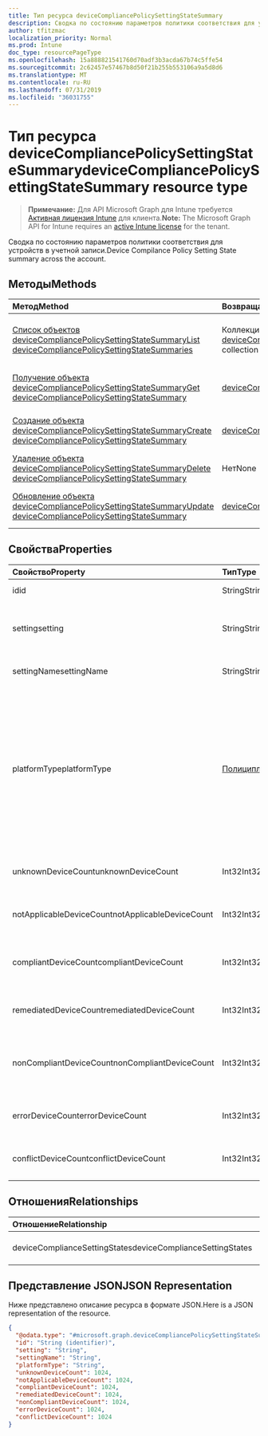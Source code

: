 ```yaml
---
title: Тип ресурса deviceCompliancePolicySettingStateSummary
description: Сводка по состоянию параметров политики соответствия для устройств в учетной записи.
author: tfitzmac
localization_priority: Normal
ms.prod: Intune
doc_type: resourcePageType
ms.openlocfilehash: 15a888821541760d70adf3b3acda67b74c5ffe54
ms.sourcegitcommit: 2c62457e57467b8d50f21b255b553106a9a5d8d6
ms.translationtype: MT
ms.contentlocale: ru-RU
ms.lasthandoff: 07/31/2019
ms.locfileid: "36031755"
---
```

# <a name="devicecompliancepolicysettingstatesummary-resource-type"></a><span data-ttu-id="78910-103">Тип ресурса deviceCompliancePolicySettingStateSummary</span><span class="sxs-lookup"><span data-stu-id="78910-103">deviceCompliancePolicySettingStateSummary resource type</span></span>

> <span data-ttu-id="78910-104">**Примечание:** Для API Microsoft Graph для Intune требуется [Активная лицензия Intune](https://go.microsoft.com/fwlink/?linkid=839381) для клиента.</span><span class="sxs-lookup"><span data-stu-id="78910-104">**Note:** The Microsoft Graph API for Intune requires an [active Intune license](https://go.microsoft.com/fwlink/?linkid=839381) for the tenant.</span></span>

<span data-ttu-id="78910-105">Сводка по состоянию параметров политики соответствия для устройств в учетной записи.</span><span class="sxs-lookup"><span data-stu-id="78910-105">Device Compilance Policy Setting State summary across the account.</span></span>

## <a name="methods"></a><span data-ttu-id="78910-106">Методы</span><span class="sxs-lookup"><span data-stu-id="78910-106">Methods</span></span>
|<span data-ttu-id="78910-107">Метод</span><span class="sxs-lookup"><span data-stu-id="78910-107">Method</span></span>|<span data-ttu-id="78910-108">Возвращаемый тип</span><span class="sxs-lookup"><span data-stu-id="78910-108">Return Type</span></span>|<span data-ttu-id="78910-109">Описание</span><span class="sxs-lookup"><span data-stu-id="78910-109">Description</span></span>|
|:---|:---|:---|
|[<span data-ttu-id="78910-110">Список объектов deviceCompliancePolicySettingStateSummary</span><span class="sxs-lookup"><span data-stu-id="78910-110">List deviceCompliancePolicySettingStateSummaries</span></span>](../api/intune-deviceconfig-devicecompliancepolicysettingstatesummary-list.md)|<span data-ttu-id="78910-111">Коллекция [deviceCompliancePolicySettingStateSummary](../resources/intune-deviceconfig-devicecompliancepolicysettingstatesummary.md)</span><span class="sxs-lookup"><span data-stu-id="78910-111">[deviceCompliancePolicySettingStateSummary](../resources/intune-deviceconfig-devicecompliancepolicysettingstatesummary.md) collection</span></span>|<span data-ttu-id="78910-112">Список свойств и связей объектов [deviceCompliancePolicySettingStateSummary](../resources/intune-deviceconfig-devicecompliancepolicysettingstatesummary.md).</span><span class="sxs-lookup"><span data-stu-id="78910-112">List properties and relationships of the [deviceCompliancePolicySettingStateSummary](../resources/intune-deviceconfig-devicecompliancepolicysettingstatesummary.md) objects.</span></span>|
|[<span data-ttu-id="78910-113">Получение объекта deviceCompliancePolicySettingStateSummary</span><span class="sxs-lookup"><span data-stu-id="78910-113">Get deviceCompliancePolicySettingStateSummary</span></span>](../api/intune-deviceconfig-devicecompliancepolicysettingstatesummary-get.md)|[<span data-ttu-id="78910-114">deviceCompliancePolicySettingStateSummary</span><span class="sxs-lookup"><span data-stu-id="78910-114">deviceCompliancePolicySettingStateSummary</span></span>](../resources/intune-deviceconfig-devicecompliancepolicysettingstatesummary.md)|<span data-ttu-id="78910-115">Чтение свойств и связей объекта [deviceCompliancePolicySettingStateSummary](../resources/intune-deviceconfig-devicecompliancepolicysettingstatesummary.md).</span><span class="sxs-lookup"><span data-stu-id="78910-115">Read properties and relationships of the [deviceCompliancePolicySettingStateSummary](../resources/intune-deviceconfig-devicecompliancepolicysettingstatesummary.md) object.</span></span>|
|[<span data-ttu-id="78910-116">Создание объекта deviceCompliancePolicySettingStateSummary</span><span class="sxs-lookup"><span data-stu-id="78910-116">Create deviceCompliancePolicySettingStateSummary</span></span>](../api/intune-deviceconfig-devicecompliancepolicysettingstatesummary-create.md)|[<span data-ttu-id="78910-117">deviceCompliancePolicySettingStateSummary</span><span class="sxs-lookup"><span data-stu-id="78910-117">deviceCompliancePolicySettingStateSummary</span></span>](../resources/intune-deviceconfig-devicecompliancepolicysettingstatesummary.md)|<span data-ttu-id="78910-118">Создание объекта [deviceCompliancePolicySettingStateSummary](../resources/intune-deviceconfig-devicecompliancepolicysettingstatesummary.md).</span><span class="sxs-lookup"><span data-stu-id="78910-118">Create a new [deviceCompliancePolicySettingStateSummary](../resources/intune-deviceconfig-devicecompliancepolicysettingstatesummary.md) object.</span></span>|
|[<span data-ttu-id="78910-119">Удаление объекта deviceCompliancePolicySettingStateSummary</span><span class="sxs-lookup"><span data-stu-id="78910-119">Delete deviceCompliancePolicySettingStateSummary</span></span>](../api/intune-deviceconfig-devicecompliancepolicysettingstatesummary-delete.md)|<span data-ttu-id="78910-120">Нет</span><span class="sxs-lookup"><span data-stu-id="78910-120">None</span></span>|<span data-ttu-id="78910-121">Удаляет объект [deviceCompliancePolicySettingStateSummary](../resources/intune-deviceconfig-devicecompliancepolicysettingstatesummary.md).</span><span class="sxs-lookup"><span data-stu-id="78910-121">Deletes a [deviceCompliancePolicySettingStateSummary](../resources/intune-deviceconfig-devicecompliancepolicysettingstatesummary.md).</span></span>|
|[<span data-ttu-id="78910-122">Обновление объекта deviceCompliancePolicySettingStateSummary</span><span class="sxs-lookup"><span data-stu-id="78910-122">Update deviceCompliancePolicySettingStateSummary</span></span>](../api/intune-deviceconfig-devicecompliancepolicysettingstatesummary-update.md)|[<span data-ttu-id="78910-123">deviceCompliancePolicySettingStateSummary</span><span class="sxs-lookup"><span data-stu-id="78910-123">deviceCompliancePolicySettingStateSummary</span></span>](../resources/intune-deviceconfig-devicecompliancepolicysettingstatesummary.md)|<span data-ttu-id="78910-124">Обновление свойств объекта [deviceCompliancePolicySettingStateSummary](../resources/intune-deviceconfig-devicecompliancepolicysettingstatesummary.md).</span><span class="sxs-lookup"><span data-stu-id="78910-124">Update the properties of a [deviceCompliancePolicySettingStateSummary](../resources/intune-deviceconfig-devicecompliancepolicysettingstatesummary.md) object.</span></span>|

## <a name="properties"></a><span data-ttu-id="78910-125">Свойства</span><span class="sxs-lookup"><span data-stu-id="78910-125">Properties</span></span>
|<span data-ttu-id="78910-126">Свойство</span><span class="sxs-lookup"><span data-stu-id="78910-126">Property</span></span>|<span data-ttu-id="78910-127">Тип</span><span class="sxs-lookup"><span data-stu-id="78910-127">Type</span></span>|<span data-ttu-id="78910-128">Описание</span><span class="sxs-lookup"><span data-stu-id="78910-128">Description</span></span>|
|:---|:---|:---|
|<span data-ttu-id="78910-129">id</span><span class="sxs-lookup"><span data-stu-id="78910-129">id</span></span>|<span data-ttu-id="78910-130">String</span><span class="sxs-lookup"><span data-stu-id="78910-130">String</span></span>|<span data-ttu-id="78910-131">Ключ объекта.</span><span class="sxs-lookup"><span data-stu-id="78910-131">Key of the entity.</span></span>|
|<span data-ttu-id="78910-132">setting</span><span class="sxs-lookup"><span data-stu-id="78910-132">setting</span></span>|<span data-ttu-id="78910-133">String</span><span class="sxs-lookup"><span data-stu-id="78910-133">String</span></span>|<span data-ttu-id="78910-134">Имя класса параметров и свойства.</span><span class="sxs-lookup"><span data-stu-id="78910-134">The setting class name and property name.</span></span>|
|<span data-ttu-id="78910-135">settingName</span><span class="sxs-lookup"><span data-stu-id="78910-135">settingName</span></span>|<span data-ttu-id="78910-136">String</span><span class="sxs-lookup"><span data-stu-id="78910-136">String</span></span>|<span data-ttu-id="78910-137">Имя параметра.</span><span class="sxs-lookup"><span data-stu-id="78910-137">Name of the setting.</span></span>|
|<span data-ttu-id="78910-138">platformType</span><span class="sxs-lookup"><span data-stu-id="78910-138">platformType</span></span>|[<span data-ttu-id="78910-139">Полициплатформтипе</span><span class="sxs-lookup"><span data-stu-id="78910-139">policyPlatformType</span></span>](../resources/intune-deviceconfig-policyplatformtype.md)|<span data-ttu-id="78910-140">Настройка платформы.</span><span class="sxs-lookup"><span data-stu-id="78910-140">Setting platform.</span></span> <span data-ttu-id="78910-141">Возможные значения: `android`, `iOS`, `macOS`, `windowsPhone81`, `windows81AndLater`, `windows10AndLater`, `androidWorkProfile`, `all`.</span><span class="sxs-lookup"><span data-stu-id="78910-141">Possible values are: `android`, `iOS`, `macOS`, `windowsPhone81`, `windows81AndLater`, `windows10AndLater`, `androidWorkProfile`, `all`.</span></span>|
|<span data-ttu-id="78910-142">unknownDeviceCount</span><span class="sxs-lookup"><span data-stu-id="78910-142">unknownDeviceCount</span></span>|<span data-ttu-id="78910-143">Int32</span><span class="sxs-lookup"><span data-stu-id="78910-143">Int32</span></span>|<span data-ttu-id="78910-144">Количество неизвестных устройств.</span><span class="sxs-lookup"><span data-stu-id="78910-144">Number of unknown devices</span></span>|
|<span data-ttu-id="78910-145">notApplicableDeviceCount</span><span class="sxs-lookup"><span data-stu-id="78910-145">notApplicableDeviceCount</span></span>|<span data-ttu-id="78910-146">Int32</span><span class="sxs-lookup"><span data-stu-id="78910-146">Int32</span></span>|<span data-ttu-id="78910-147">Количество неприменимых устройств.</span><span class="sxs-lookup"><span data-stu-id="78910-147">Number of not applicable devices</span></span>|
|<span data-ttu-id="78910-148">compliantDeviceCount</span><span class="sxs-lookup"><span data-stu-id="78910-148">compliantDeviceCount</span></span>|<span data-ttu-id="78910-149">Int32</span><span class="sxs-lookup"><span data-stu-id="78910-149">Int32</span></span>|<span data-ttu-id="78910-150">Количество устройств, соответствующих требованиям.</span><span class="sxs-lookup"><span data-stu-id="78910-150">Number of compliant devices</span></span>|
|<span data-ttu-id="78910-151">remediatedDeviceCount</span><span class="sxs-lookup"><span data-stu-id="78910-151">remediatedDeviceCount</span></span>|<span data-ttu-id="78910-152">Int32</span><span class="sxs-lookup"><span data-stu-id="78910-152">Int32</span></span>|<span data-ttu-id="78910-153">Количество исправленных устройств.</span><span class="sxs-lookup"><span data-stu-id="78910-153">Number of remediated devices</span></span>|
|<span data-ttu-id="78910-154">nonCompliantDeviceCount</span><span class="sxs-lookup"><span data-stu-id="78910-154">nonCompliantDeviceCount</span></span>|<span data-ttu-id="78910-155">Int32</span><span class="sxs-lookup"><span data-stu-id="78910-155">Int32</span></span>|<span data-ttu-id="78910-156">Количество устройств, не соответствующих требованиям.</span><span class="sxs-lookup"><span data-stu-id="78910-156">Number of NonCompliant devices</span></span>|
|<span data-ttu-id="78910-157">errorDeviceCount</span><span class="sxs-lookup"><span data-stu-id="78910-157">errorDeviceCount</span></span>|<span data-ttu-id="78910-158">Int32</span><span class="sxs-lookup"><span data-stu-id="78910-158">Int32</span></span>|<span data-ttu-id="78910-159">Количество устройств с ошибками.</span><span class="sxs-lookup"><span data-stu-id="78910-159">Number of error devices</span></span>|
|<span data-ttu-id="78910-160">conflictDeviceCount</span><span class="sxs-lookup"><span data-stu-id="78910-160">conflictDeviceCount</span></span>|<span data-ttu-id="78910-161">Int32</span><span class="sxs-lookup"><span data-stu-id="78910-161">Int32</span></span>|<span data-ttu-id="78910-162">Количество конфликтующих устройств</span><span class="sxs-lookup"><span data-stu-id="78910-162">Number of conflict devices</span></span>|

## <a name="relationships"></a><span data-ttu-id="78910-163">Отношения</span><span class="sxs-lookup"><span data-stu-id="78910-163">Relationships</span></span>
|<span data-ttu-id="78910-164">Отношение</span><span class="sxs-lookup"><span data-stu-id="78910-164">Relationship</span></span>|<span data-ttu-id="78910-165">Тип</span><span class="sxs-lookup"><span data-stu-id="78910-165">Type</span></span>|<span data-ttu-id="78910-166">Описание</span><span class="sxs-lookup"><span data-stu-id="78910-166">Description</span></span>|
|:---|:---|:---|
|<span data-ttu-id="78910-167">deviceComplianceSettingStates</span><span class="sxs-lookup"><span data-stu-id="78910-167">deviceComplianceSettingStates</span></span>|<span data-ttu-id="78910-168">Коллекция [deviceComplianceSettingState](../resources/intune-deviceconfig-devicecompliancesettingstate.md)</span><span class="sxs-lookup"><span data-stu-id="78910-168">[deviceComplianceSettingState](../resources/intune-deviceconfig-devicecompliancesettingstate.md) collection</span></span>|<span data-ttu-id="78910-169">Н/Д</span><span class="sxs-lookup"><span data-stu-id="78910-169">Not yet documented</span></span>|

## <a name="json-representation"></a><span data-ttu-id="78910-170">Представление JSON</span><span class="sxs-lookup"><span data-stu-id="78910-170">JSON Representation</span></span>
<span data-ttu-id="78910-171">Ниже представлено описание ресурса в формате JSON.</span><span class="sxs-lookup"><span data-stu-id="78910-171">Here is a JSON representation of the resource.</span></span>
<!-- {
  "blockType": "resource",
  "keyProperty": "id",
  "@odata.type": "microsoft.graph.deviceCompliancePolicySettingStateSummary"
}
-->
``` json
{
  "@odata.type": "#microsoft.graph.deviceCompliancePolicySettingStateSummary",
  "id": "String (identifier)",
  "setting": "String",
  "settingName": "String",
  "platformType": "String",
  "unknownDeviceCount": 1024,
  "notApplicableDeviceCount": 1024,
  "compliantDeviceCount": 1024,
  "remediatedDeviceCount": 1024,
  "nonCompliantDeviceCount": 1024,
  "errorDeviceCount": 1024,
  "conflictDeviceCount": 1024
}
```



